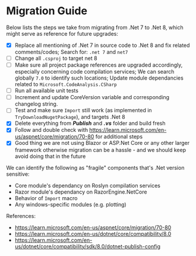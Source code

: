 # Migration Guide

Below lists the steps we take from migrating from .Net 7 to .Net 8, which might serve as reference for future upgrades:

- [x] Replace all mentioning of .Net 7 in source code to .Net 8 and fix related comments/codes; Search for: `.net 7` and `net7`
- [ ] Change all `.csproj` to target net 8
- [ ] Make sure all project package references are upgraded accordingly, especially concerning code compilation services; We can search globally `7.0` to identify such locations; Update module dependancies related to `Microsoft.CodeAnalysis.CSharp`
- [ ] Run all available unit tests
- [ ] Increment and update CoreVersion variable and corresponding changelog string.
- [ ] Test and make sure `Import` still work (as implemented in `TryDownloadNugetPackage`), and targets .Net 8
- [x] Delete everything from ***Publish*** and ***.vs*** folder and build fresh
- [x] Follow and double check with https://learn.microsoft.com/en-us/aspnet/core/migration/70-80 for additional steps
- [x] Good thing we are not using Blazor or ASP.Net Core or any other larger framework otherwise migration can be a hassle - and we should keep avoid doing that in the future

We can identify the following as "fragile" components that's .Net version sensitive:

* Core module's dependancy on Roslyn compilation services
* Razor module's dependancy on RazorEngine.NetCore
* Behavior of `Import` macro
* Any windows-specific modules (e.g. plotting)

References:

* https://learn.microsoft.com/en-us/aspnet/core/migration/70-80
* https://learn.microsoft.com/en-us/dotnet/core/compatibility/8.0
* https://learn.microsoft.com/en-us/dotnet/core/compatibility/sdk/8.0/dotnet-publish-config